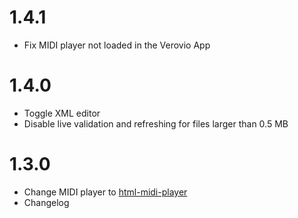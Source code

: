 # 1.4.1
* Fix MIDI player not loaded in the Verovio App

# 1.4.0
* Toggle XML editor
* Disable live validation and refreshing for files larger than 0.5 MB

# 1.3.0
* Change MIDI player to [html-midi-player](https://cifkao.github.io/html-midi-player/)
* Changelog
